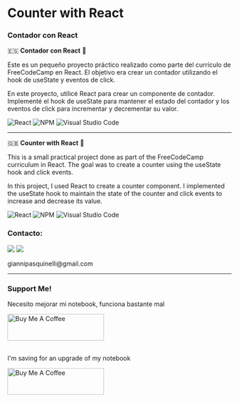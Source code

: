 # Counter with React
### Contador con React

🇪🇸 **Contador con React** 🔄

Este es un pequeño proyecto práctico realizado como parte del currículo de FreeCodeCamp en React. El objetivo era crear un contador utilizando el hook de useState y eventos de click.

En este proyecto, utilicé React para crear un componente de contador. Implementé el hook de useState para mantener el estado del contador y los eventos de click para incrementar y decrementar su valor.


![React](https://img.shields.io/badge/react-%2320232a.svg?style=for-the-badge&logo=react&logoColor=%2361DAFB)
![NPM](https://img.shields.io/badge/NPM-%23CB3837.svg?style=for-the-badge&logo=npm&logoColor=white)
![Visual Studio Code](https://img.shields.io/badge/Visual%20Studio%20Code-0078d7.svg?style=for-the-badge&logo=visual-studio-code&logoColor=white)

---

🇬🇧 **Counter with React** 🔄

This is a small practical project done as part of the FreeCodeCamp curriculum in React. The goal was to create a counter using the useState hook and click events.

In this project, I used React to create a counter component. I implemented the useState hook to maintain the state of the counter and click events to increase and decrease its value.


![React](https://img.shields.io/badge/react-%2320232a.svg?style=for-the-badge&logo=react&logoColor=%2361DAFB)
![NPM](https://img.shields.io/badge/NPM-%23CB3837.svg?style=for-the-badge&logo=npm&logoColor=white)
![Visual Studio Code](https://img.shields.io/badge/Visual%20Studio%20Code-0078d7.svg?style=for-the-badge&logo=visual-studio-code&logoColor=white)


<h3>Contacto:</h3>
<a href="https://www.linkedin.com/in/gianni-pasquinelli/"><img src="https://img.shields.io/badge/LinkedIn-0077B5?style=for-the-badge&logo=linkedin&logoColor=white"></a>
<a href="mailto:giannipasquinelli@gmail.com"><img src="https://img.shields.io/badge/Gmail-D14836?style=for-the-badge&logo=gmail&logoColor=white"></a>
<p>giannipasquinelli@gmail.com</p>
<hr>
<h3>Support Me!</h3>
<p>Necesito mejorar mi notebook, funciona bastante mal</p>
<a href="https://cafecito.app/gianni03"><img src="https://cdn.cafecito.app/imgs/buttons/button_6.svg" alt="Buy Me A Coffee" style="height: 60px !important;width: 217px !important;"> </a>
<br>
<br>
<p>I'm saving for an upgrade of my notebook</p>
<a href="https://www.buymeacoffee.com/gianni03" target="_blank"><img src="https://cdn.buymeacoffee.com/buttons/v2/default-yellow.png" alt="Buy Me A Coffee" style="height: 60px !important;width: 217px !important;" ></a>
